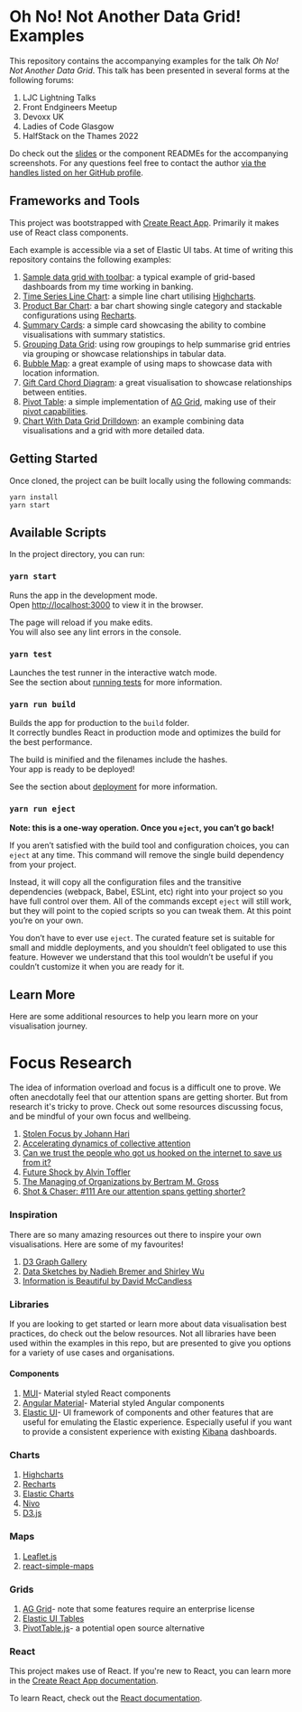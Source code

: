 # Oh No! Not Another Data Grid! Examples

This repository contains the accompanying examples for the talk *Oh No! Not Another Data Grid*. This talk has been presented in several forms at the following forums:

1. LJC Lightning Talks
2. Front Endgineers Meetup
3. Devoxx UK
4. Ladies of Code Glasgow
5. HalfStack on the Thames 2022 

Do check out the [slides](./slides/Oh%20No!%20Not%20Another%20Data%20Grid!%20Slides.pdf) or the component READMEs for the accompanying screenshots. For any questions feel free to contact the author [via the handles listed on her GitHub profile](https://github.com/carlyrichmond).

## Frameworks and Tools

This project was bootstrapped with [Create React App](https://github.com/facebook/create-react-app). Primarily it makes use of React class components.

Each example is accessible via a set of Elastic UI tabs. At time of writing this repository contains the following examples:

1. [Sample data grid with toolbar](./src/components/SameOldDataGridView/README.md): a typical example of grid-based dashboards from my time working in banking.
2. [Time Series Line Chart](./src/components/TimeSeriesLineChart/README.md): a simple line chart utilising [Highcharts](https://www.highcharts.com/).
3. [Product Bar Chart](./src/components/ProductColumnChart/README.md): a bar chart showing single category and stackable configurations using [Recharts](https://recharts.org/).
4. [Summary Cards](./src/components/summary/README.md): a simple card showcasing the ability to combine visualisations with summary statistics.
5. [Grouping Data Grid](./src/components/GroupingCustomerGrid/README.md): using row groupings to help summarise grid entries via grouping or showcase relationships in tabular data.
6. [Bubble Map](./src/components/BubbleMap/README.md): a great example of using maps to showcase data with location information.
7. [Gift Card Chord Diagram](./src/components/GiftCardChordDiagram/README.md): a great visualisation to showcase relationships between entities.
8. [Pivot Table](./src/components/PivotTable/README.md): a simple implementation of [AG Grid](https://www.ag-grid.com/), making use of their [pivot capabilities](https://www.ag-grid.com/react-data-grid/pivoting/).
9. [Chart With Data Grid Drilldown](./src/components/ChartDrilldown/README.md): an example combining data visualisations and a grid with more detailed data.

## Getting Started

Once cloned, the project can be built locally using the following commands:

```
yarn install
yarn start
```

## Available Scripts

In the project directory, you can run:

### `yarn start`

Runs the app in the development mode.\
Open [http://localhost:3000](http://localhost:3000) to view it in the browser.

The page will reload if you make edits.\
You will also see any lint errors in the console.

### `yarn test`

Launches the test runner in the interactive watch mode.\
See the section about [running tests](https://facebook.github.io/create-react-app/docs/running-tests) for more information.

### `yarn run build`

Builds the app for production to the `build` folder.\
It correctly bundles React in production mode and optimizes the build for the best performance.

The build is minified and the filenames include the hashes.\
Your app is ready to be deployed!

See the section about [deployment](https://facebook.github.io/create-react-app/docs/deployment) for more information.

### `yarn run eject`

**Note: this is a one-way operation. Once you `eject`, you can’t go back!**

If you aren’t satisfied with the build tool and configuration choices, you can `eject` at any time. This command will remove the single build dependency from your project.

Instead, it will copy all the configuration files and the transitive dependencies (webpack, Babel, ESLint, etc) right into your project so you have full control over them. All of the commands except `eject` will still work, but they will point to the copied scripts so you can tweak them. At this point you’re on your own.

You don’t have to ever use `eject`. The curated feature set is suitable for small and middle deployments, and you shouldn’t feel obligated to use this feature. However we understand that this tool wouldn’t be useful if you couldn’t customize it when you are ready for it.

## Learn More

Here are some additional resources to help you learn more on your visualisation journey.

# Focus Research

The idea of information overload and focus is a difficult one to prove. We often anecdotally feel that our attention spans are getting shorter. But from research it's tricky to prove. Check out some resources discussing focus, and be mindful of your own focus and wellbeing.

1. [Stolen Focus by Johann Hari](https://stolenfocusbook.com/)
2. [Accelerating dynamics of collective attention](https://www.nature.com/articles/s41467-019-09311-w)
3. [Can we trust the people who got us hooked on the internet to save us from it?](https://www.vox.com/the-goods/2019/4/25/18515981/google-tristan-harris-attention-economy-silicon-valley)
4. [Future Shock by Alvin Toffler](https://www.goodreads.com/book/show/466537.Future_Shock)
5. [The Managing of Organizations by Bertram M. Gross](https://www.cambridge.org/core/journals/american-political-science-review/article/abs/managing-of-organizations-by-bertram-m-gross-new-york-the-free-press-of-glencoe-1964-2-vols-pp-xxviii-971-2500/0A126A109557A7DA2E3A7862C8C319AD)
6. [Shot & Chaser: #111 Are our attention spans getting shorter?](https://open.spotify.com/episode/6oxgbLRHLHYmGWTrheqPFm?si=832342961f78471e)

### Inspiration

There are so many amazing resources out there to inspire your own visualisations. Here are some of my favourites!

1. [D3 Graph Gallery](https://d3-graph-gallery.com)
2. [Data Sketches by Nadieh Bremer and Shirley Wu](https://www.datasketch.es/)
3. [Information is Beautiful by David McCandless](https://informationisbeautiful.net/)

### Libraries

If you are looking to get started or learn more about data visualisation best practices, do check out the below resources. Not all libraries have been used within the examples in this repo, but are presented to give you options for a variety of use cases and organisations.

#### Components

1. [MUI](https://mui.com/)- Material styled React components
2. [Angular Material](https://material.angular.io/)- Material styled Angular components
3. [Elastic UI](https://elastic.github.io/eui/#/)- UI framework of components and other features that are useful for emulating the Elastic experience. Especially useful if you want to provide a consistent experience with existing [Kibana](https://www.elastic.co/kibana/) dashboards.

### Charts

1. [Highcharts](https://www.highcharts.com/)
2. [Recharts](https://recharts.org/)
3. [Elastic Charts](https://elastic.github.io/eui/#/elastic-charts/creating-charts)
4. [Nivo](https://nivo.rocks/)
5. [D3.js](https://d3js.org/)

### Maps

1. [Leaflet.js](https://leafletjs.com/)
2. [react-simple-maps](https://www.react-simple-maps.io/)

### Grids

1. [AG Grid](https://www.ag-grid.com/)- note that some features require an enterprise license
2. [Elastic UI Tables](https://elastic.github.io/eui/#/tabular-content/tables)
3. [PivotTable.js](https://pivottable.js.org/examples/)- a potential open source alternative

### React

This project makes use of React. If you're new to React, you can learn more in the [Create React App documentation](https://facebook.github.io/create-react-app/docs/getting-started).

To learn React, check out the [React documentation](https://reactjs.org/).
